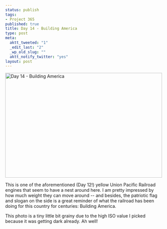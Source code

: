 ```yaml
--- 
status: publish
tags: 
- Project 365
published: true
title: Day 14 - Building America
type: post
meta: 
  aktt_tweeted: "1"
  _edit_last: "2"
  _wp_old_slug: ""
  aktt_notify_twitter: "yes"
layout: post
---
```

<a href="http://www.flickr.com/photos/freeed/5355672647/" title="Day 14 - Building America by Fred​, on Flickr"><img src="http://farm6.static.flickr.com/5201/5355672647_c0c056b198.jpg" width="500" height="333" alt="Day 14 - Building America" /></a>

This is one of the aforementioned (Day 12!) yellow Union Pacific Railroad engines that seem to have a nest around here. I am pretty impressed by how much weight they can move around -- and besides, the patriotic flag and slogan on the side is a great reminder of what the railroad has been doing for this country for centuries: Building America.

This photo is a tiny little bit grainy due to the high ISO value I picked because it was getting dark already. Ah well!
